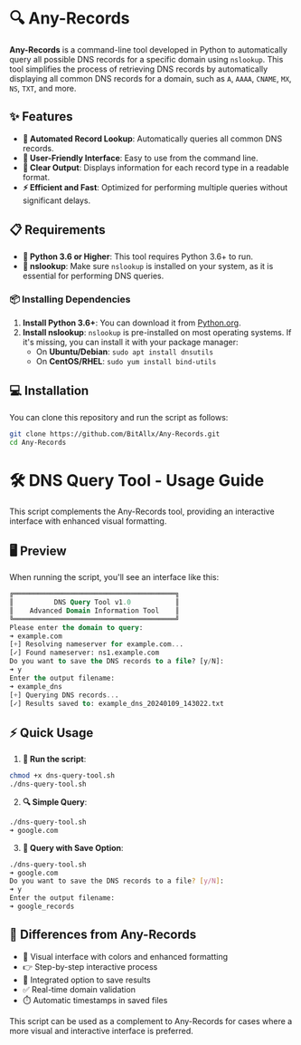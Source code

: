 # 🔍 Any-Records

**Any-Records** is a command-line tool developed in Python to automatically query all possible DNS records for a specific domain using `nslookup`. This tool simplifies the process of retrieving DNS records by automatically displaying all common DNS records for a domain, such as `A`, `AAAA`, `CNAME`, `MX`, `NS`, `TXT`, and more.

## ✨ Features
- **🚀 Automated Record Lookup**: Automatically queries all common DNS records.
- **👥 User-Friendly Interface**: Easy to use from the command line.
- **📝 Clear Output**: Displays information for each record type in a readable format.
- **⚡ Efficient and Fast**: Optimized for performing multiple queries without significant delays.

## 📋 Requirements
- **🐍 Python 3.6 or Higher**: This tool requires Python 3.6+ to run.
- **🔧 nslookup**: Make sure `nslookup` is installed on your system, as it is essential for performing DNS queries.

### 📦 Installing Dependencies
1. **Install Python 3.6+**: You can download it from [Python.org](https://www.python.org/downloads/).
2. **Install nslookup**: `nslookup` is pre-installed on most operating systems. If it's missing, you can install it with your package manager:
    - On **Ubuntu/Debian**: `sudo apt install dnsutils`
    - On **CentOS/RHEL**: `sudo yum install bind-utils`

## 💻 Installation
You can clone this repository and run the script as follows:
```bash
git clone https://github.com/BitAllx/Any-Records.git
cd Any-Records
```

# 🛠️ DNS Query Tool - Usage Guide
This script complements the Any-Records tool, providing an interactive interface with enhanced visual formatting.

## 🖥️ Preview
When running the script, you'll see an interface like this:
```sql
╔════════════════════════════════════════╗
║          DNS Query Tool v1.0           ║
║    Advanced Domain Information Tool    ║
╚════════════════════════════════════════╝
Please enter the domain to query:
➜ example.com
[+] Resolving nameserver for example.com...
[✓] Found nameserver: ns1.example.com
Do you want to save the DNS records to a file? [y/N]:
➜ y
Enter the output filename:
➜ example_dns
[+] Querying DNS records...
[✓] Results saved to: example_dns_20240109_143022.txt
```


## ⚡ Quick Usage
1. **🚀 Run the script**:

```bash
chmod +x dns-query-tool.sh
./dns-query-tool.sh
```

2. **🔍 Simple Query**:
```bash
./dns-query-tool.sh
➜ google.com
```

3. **💾 Query with Save Option**:
```bash
./dns-query-tool.sh
➜ google.com
Do you want to save the DNS records to a file? [y/N]:
➜ y
Enter the output filename:
➜ google_records
```

## 🔄 Differences from Any-Records
- 🎨 Visual interface with colors and enhanced formatting
- 👉 Step-by-step interactive process
- 💾 Integrated option to save results
- ✅ Real-time domain validation
- ⏱️ Automatic timestamps in saved files

This script can be used as a complement to Any-Records for cases where a more visual and interactive interface is preferred.
